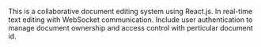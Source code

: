 This is a collaborative document editing system using React.js.
In real-time text editing with WebSocket communication.
Include user authentication to manage document ownership and access control with perticular document id.
